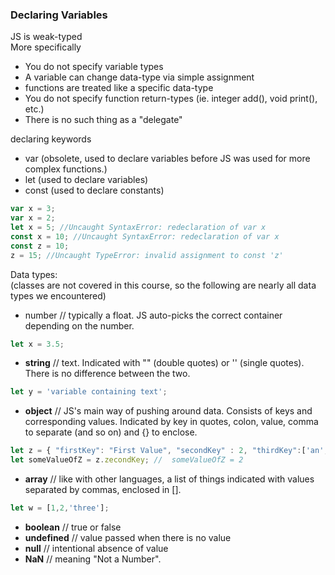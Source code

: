 ### Declaring Variables
JS is weak-typed  
More specifically
- You do not specify variable types
- A variable can change data-type via simple assignment  
- functions are treated like a specific data-type
- You do not specify function return-types (ie. integer add(), void print(), etc.)
- There is no such thing as a "delegate"

declaring keywords
- var (obsolete, used to declare variables before JS was used for more complex functions.)
- let (used to declare variables)
- const (used to declare constants)
 
```js
var x = 3;
var x = 2;
let x = 5; //Uncaught SyntaxError: redeclaration of var x
const x = 10; //Uncaught SyntaxError: redeclaration of var x
const z = 10;
z = 15; //Uncaught TypeError: invalid assignment to const 'z'
```

Data types:  
(classes are not covered in this course, so the following are nearly all data types we encountered)

- number // typically a float. JS auto-picks the correct container depending on the number.
```js
let x = 3.5; 
```
- **string** // text. Indicated with "" (double quotes) or '' (single quotes). There is no difference between the two. 
```js
let y = 'variable containing text'; 
```
- **object** // JS's main way of pushing around data. Consists of keys and corresponding values. Indicated by key in quotes, colon, value, comma to separate (and so on) and {} to enclose.    
```js
let z = { "firstKey": "First Value", "secondKey" : 2, "thirdKey":['an','array','of','strings']};
let someValueOfZ = z.zecondKey; //  someValueOfZ = 2
```
- **array** // like with other languages, a list of things indicated with values separated by commas, enclosed in [].
```js
let w = [1,2,'three'];
```
- **boolean** // true or false
- **undefined** // value passed when there is no value
- **null** // intentional absence of value
- **NaN** // meaning "Not a Number".
